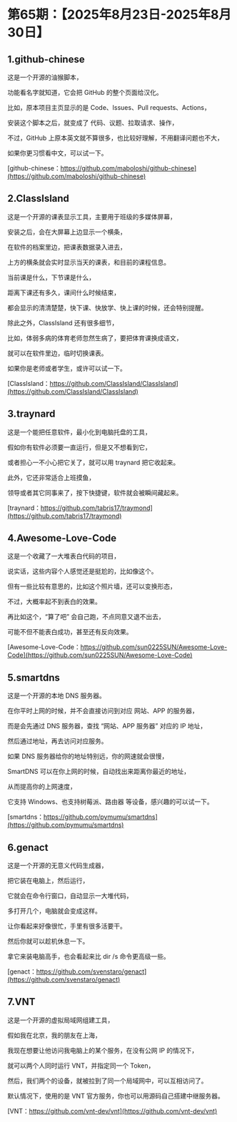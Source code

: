 # 第65期：【2025年8月23日-2025年8月30日】

## 1.github-chinese

这是一个开源的油猴脚本，

功能看名字就知道，它会把 GitHub 的整个页面给汉化。

比如，原本项目主页显示的是 Code、Issues、Pull requests、Actions，

安装这个脚本之后，就变成了 代码、议题、拉取请求、操作，

不过，GitHub 上原本英文就不算很多，也比较好理解，不用翻译问题也不大，

如果你更习惯看中文，可以试一下。


[github-chinese：https://github.com/maboloshi/github-chinese](https://github.com/maboloshi/github-chinese)

## 2.ClassIsland

这是一个开源的课表显示工具，主要用于班级的多媒体屏幕，

安装之后，会在大屏幕上边显示一个横条，

在软件的档案里边，把课表数据录入进去，

上方的横条就会实时显示当天的课表，和目前的课程信息。


当前课是什么，下节课是什么，

距离下课还有多久，课间什么时候结束，

都会显示的清清楚楚，快下课、快放学、快上课的时候，还会特别提醒。


除此之外，ClassIsland 还有很多细节，

比如，体弱多病的体育老师忽然生病了，要把体育课换成语文，

就可以在软件里边，临时切换课表。


如果你是老师或者学生，或许可以试一下。

[ClassIsland：https://github.com/ClassIsland/ClassIsland](https://github.com/ClassIsland/ClassIsland)

## 3.traynard

这是一个能把任意软件，最小化到电脑托盘的工具，

假如你有软件必须要一直运行，但是又不想看到它，

或者担心一不小心把它关了，就可以用 traynard 把它收起来。


此外，它还非常适合上班摸鱼，

领导或者其它同事来了，按下快捷键，软件就会被瞬间藏起来。

[traynard：https://github.com/tabris17/traymond](https://github.com/tabris17/traymond)

## 4.Awesome-Love-Code

这是一个收藏了一大堆表白代码的项目，

说实话，这些内容个人感觉还是挺尬的，比如像这个。


但有一些比较有意思的，比如这个照片墙，还可以变换形态，

不过，大概率起不到表白的效果。


再比如这个，“算了吧” 会自己跑，不点同意又退不出去，

可能不但不能表白成功，甚至还有反向效果。

[Awesome-Love-Code：https://github.com/sun0225SUN/Awesome-Love-Code](https://github.com/sun0225SUN/Awesome-Love-Code)

## 5.smartdns

这是一个开源的本地 DNS 服务器。


在你平时上网的时候，并不会直接访问到对应 网站、APP 的服务器，

而是会先通过 DNS 服务器，查找 “网站、APP 服务器” 对应的 IP 地址，

然后通过地址，再去访问对应服务。


如果 DNS 服务器给你的地址特别远，你的网速就会很慢，

SmartDNS 可以在你上网的时候，自动找出来距离你最近的地址，

从而提高你的上网速度，

它支持 Windows、也支持树莓派、路由器 等设备，感兴趣的可以试一下。

[smartdns：https://github.com/pymumu/smartdns](https://github.com/pymumu/smartdns)

## 6.genact

这是一个开源的无意义代码生成器，

把它装在电脑上，然后运行，

它就会在命令行窗口，自动显示一大堆代码，

多打开几个，电脑就会变成这样。

让你看起来好像很忙，手里有很多活要干。

然后你就可以趁机休息一下。

拿它来装电脑高手，也会看起来比 dir /s 命令更高级一些。

[genact：https://github.com/svenstaro/genact](https://github.com/svenstaro/genact)

## 7.VNT

这是一个开源的虚拟局域网组建工具，

假如我在北京，我的朋友在上海，

我现在想要让他访问我电脑上的某个服务，在没有公网 IP 的情况下，

就可以两个人同时运行 VNT，并指定同一个 Token，

然后，我们两个的设备，就被拉到了同一个局域网中，可以互相访问了。


默认情况下，使用的是 VNT 官方服务，你也可以用源码自己搭建中继服务器。

[VNT：https://github.com/vnt-dev/vnt](https://github.com/vnt-dev/vnt)

